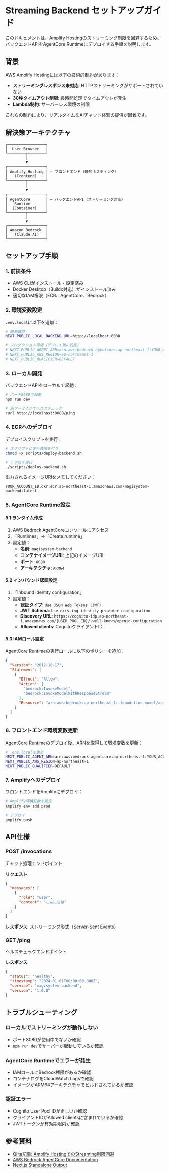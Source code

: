 # Streaming Backend セットアップガイド

このドキュメントは、Amplify Hostingのストリーミング制限を回避するため、バックエンドAPIをAgentCore Runtimeにデプロイする手順を説明します。

## 背景

AWS Amplify Hostingには以下の技術的制約があります：

- **ストリーミングレスポンス未対応**: HTTPストリーミングがサポートされていない
- **30秒タイムアウト制限**: 長時間処理でタイムアウトが発生
- **Lambda制約**: サーバーレス環境の制限

これらの制約により、リアルタイムなAIチャット体験の提供が困難です。

## 解決策アーキテクチャ

```
┌─────────────────┐
│  User Browser   │
└────────┬────────┘
         │
         ▼
┌─────────────────┐
│ Amplify Hosting │ ← フロントエンド（静的ホスティング）
│   (Frontend)    │
└────────┬────────┘
         │
         ▼
┌─────────────────┐
│ AgentCore       │ ← バックエンドAPI（ストリーミング対応）
│   Runtime       │
│  (Container)    │
└────────┬────────┘
         │
         ▼
┌─────────────────┐
│ Amazon Bedrock  │
│   (Claude AI)   │
└─────────────────┘
```

## セットアップ手順

### 1. 前提条件

- AWS CLIがインストール・設定済み
- Docker Desktop（Buildx対応）がインストール済み
- 適切なIAM権限（ECR、AgentCore、Bedrock）

### 2. 環境変数設定

`.env.local`に以下を追加：

```bash
# 開発環境
NEXT_PUBLIC_LOCAL_BACKEND_URL=http://localhost:8080

# プロダクション環境（デプロイ後に設定）
# NEXT_PUBLIC_AGENT_ARN=arn:aws:bedrock-agentcore:ap-northeast-1:YOUR_ACCOUNT_ID:runtime/magisystem-backend
# NEXT_PUBLIC_AWS_REGION=ap-northeast-1
# NEXT_PUBLIC_QUALIFIER=DEFAULT
```

### 3. ローカル開発

バックエンドAPIをローカルで起動：

```bash
# ポート8080で起動
npm run dev

# 別ターミナルでヘルスチェック
curl http://localhost:8080/ping
```

### 4. ECRへのデプロイ

デプロイスクリプトを実行：

```bash
# スクリプトに実行権限を付与
chmod +x scripts/deploy-backend.sh

# デプロイ実行
./scripts/deploy-backend.sh
```

出力されるイメージURIをメモしてください：
```
YOUR_ACCOUNT_ID.dkr.ecr.ap-northeast-1.amazonaws.com/magisystem-backend:latest
```

### 5. AgentCore Runtime設定

#### 5.1 ランタイム作成

1. AWS Bedrock AgentCoreコンソールにアクセス
2. 「Runtimes」→「Create runtime」
3. 設定値：
   - **名前**: `magisystem-backend`
   - **コンテナイメージURI**: 上記のイメージURI
   - **ポート**: `8080`
   - **アーキテクチャ**: `ARM64`

#### 5.2 インバウンド認証設定

1. 「Inbound identity configuration」
2. 設定値：
   - **認証タイプ**: `Use JSON Web Tokens (JWT)`
   - **JWT Schema**: `Use existing identity provider configuration`
   - **Discovery URL**: `https://cognito-idp.ap-northeast-1.amazonaws.com/{USER_POOL_ID}/.well-known/openid-configuration`
   - **Allowed clients**: CognitoクライアントID

#### 5.3 IAMロール設定

AgentCore Runtimeの実行ロールに以下のポリシーを追加：

```json
{
  "Version": "2012-10-17",
  "Statement": [
    {
      "Effect": "Allow",
      "Action": [
        "bedrock:InvokeModel",
        "bedrock:InvokeModelWithResponseStream"
      ],
      "Resource": "arn:aws:bedrock:ap-northeast-1::foundation-model/anthropic.claude-3-5-sonnet-20241022-v2:0"
    }
  ]
}
```

### 6. フロントエンド環境変数更新

AgentCore Runtimeのデプロイ後、ARNを取得して環境変数を更新：

```bash
# .env.localを更新
NEXT_PUBLIC_AGENT_ARN=arn:aws:bedrock-agentcore:ap-northeast-1:YOUR_ACCOUNT_ID:runtime/magisystem-backend
NEXT_PUBLIC_AWS_REGION=ap-northeast-1
NEXT_PUBLIC_QUALIFIER=DEFAULT
```

### 7. Amplifyへのデプロイ

フロントエンドをAmplifyにデプロイ：

```bash
# Amplify環境変数を設定
amplify env add prod

# デプロイ
amplify push
```

## API仕様

### POST /invocations

チャット処理エンドポイント

**リクエスト**:
```json
{
  "messages": [
    {
      "role": "user",
      "content": "こんにちは"
    }
  ]
}
```

**レスポンス**: ストリーミング形式（Server-Sent Events）

### GET /ping

ヘルスチェックエンドポイント

**レスポンス**:
```json
{
  "status": "healthy",
  "timestamp": "2024-01-01T00:00:00.000Z",
  "service": "magisystem-backend",
  "version": "1.0.0"
}
```

## トラブルシューティング

### ローカルでストリーミングが動作しない

- ポート8080が使用中でないか確認
- `npm run dev`でサーバーが起動しているか確認

### AgentCore Runtimeでエラーが発生

- IAMロールにBedrock権限があるか確認
- コンテナログをCloudWatch Logsで確認
- イメージがARM64アーキテクチャでビルドされているか確認

### 認証エラー

- Cognito User Pool IDが正しいか確認
- クライアントIDがAllowed clientsに含まれているか確認
- JWTトークンが有効期限内か確認

## 参考資料

- [Qiita記事: Amplify HostingでのStreaming制限回避](https://qiita.com/moritalous/items/ea695f8a328585e1313b)
- [AWS Bedrock AgentCore Documentation](https://docs.aws.amazon.com/bedrock/)
- [Next.js Standalone Output](https://nextjs.org/docs/app/api-reference/next-config-js/output)
